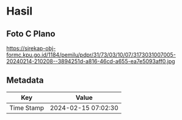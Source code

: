 # Hasil

## Foto C Plano

https://sirekap-obj-formc.kpu.go.id/1184/pemilu/pdpr/31/73/03/10/07/3173031007005-20240214-210208--3894251d-a816-46cd-a655-ea7e5093aff0.jpg


## Metadata

| Key        | Value               |
| ---------- | ------------------- |
| Time Stamp | 2024-02-15 07:02:30 |



